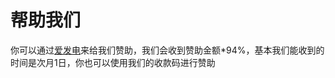 # 帮助我们
你可以通过[爱发电](https://afdian.com/a/jdnjk)来给我们赞助，我们会收到赞助金额*94%，基本我们能收到的时间是次月1日，你也可以使用我们的收款码进行赞助  